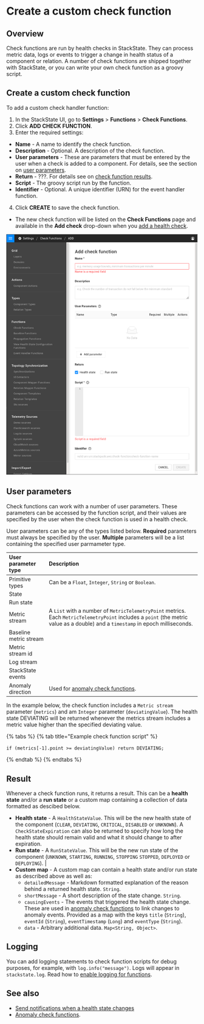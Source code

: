 # Create a custom check function

## Overview 

Check functions are run by health checks in StackState. They can process metric data, logs or events to trigger a change in health status of a component or relation. A number of check functions are shipped together with StackState, or you can write your own check function as a groovy script. 

## Create a custom check function 

To add a custom check handler function:

1. In the StackState UI, go to **Settings** &gt; **Functions** &gt; **Check Functions**.
2. Click **ADD CHECK FUNCTION**.
3. Enter the required settings:
  * **Name** - A name to identify the check function.
  * **Description** - Optional. A description of the check function.
  * **User parameters** - These are parameters that must be entered by the user when a check is added to a component. For details, see the section on [user parameters](#user-parameters).
  * **Return** - ???. For details see on [check function results](#result).  
  * **Script** - The groovy script run by the function.
  * **Identifier** - Optional. A unique identifier \(URN\) for the event handler function.
4. Click **CREATE** to save the check function.
  * The new check function will be listed on the **Check Functions** page and available in the **Add check** drop-down when you [add a health check](../../use/health-state-and-event-notifications/add-a-health-check.md#add-a-health-check-to-an-element).

![Add a custom check function](../../.gitbook/assets/add-check-function.png)

## User parameters

Check functions can work with a number of user parameters. These parameters can be accessed by the function script, and their values are specified by the user when the check function is used in a health check.

User parameters can be any of the types listed below. **Required** parameters must always be specified by the user. **Multiple** parameters will be a list containing the specified user parmameter type.

| User parameter type | Description |
|:---|:---|
| Primitive types | Can be a  `Float`, `Integer`, `String` or `Boolean`. |
| State | |
| Run state | |
| Metric stream | A `List` with a number of `MetricTelemetryPoint` metrics. Each `MetricTelemetryPoint` includes a `point` (the metric value as a double) and a `timestamp` in epoch milliseconds. | 
| Baseline metric stream | |
| Metric stream id | |
| Log stream | |
| StackState events |  |
| Anomaly direction | Used for [anomaly check functions](/develop/developer-guides/anomaly-check-functions.md). |

In the example below, the check function includes a `Metric stream` parameter (`metrics`) and am `Integer` parameter (`deviatingValue`). The health state DEVIATING will be returned whenever the metrics stream includes a metric value higher than the specified deviating value.

{% tabs %}
{% tab title="Example check function script" %}
```text
if (metrics[-1].point >= deviatingValue) return DEVIATING;
```
{% endtab %}
{% endtabs %}

## Result

Whenever a check function runs, it returns a result. This can be a **health state** and/or a **run state** or a custom map containing a collection of data formatted as descibed below. 

* **Health state** - A `HealthStateValue`. This will be the new health state of the component (`CLEAR`, `DEVIATING`, `CRITICAL`, `DISABLED` or `UNKNOWN`). A `CheckStateExpiration` can also be returned to specify how long the health state should remain valid and what it should change to after expiration.
* **Run state** - A `RunStateValue`. This will be the new run state of the component (`UNKNOWN`, `STARTING`, `RUNNING`, `STOPPING` `STOPPED`, `DEPLOYED` or `DEPLOYING`). |
* **Custom map** - A custom map can contain a health state and/or run state as described above as well as:
  - `detailedMessage` - Markdown formatted explanation of the reason behind a returned health state. `String`.
  - `shortMessage` - A short description of the state change. `String`.
  - `causingEvents` - The events that triggered the health state change. These are used in [anomaly check functions](/develop/developer-guides/anomaly-check-functions.md) to link changes to anomaly events. Provided as a map with the keys `title` (`String`), `eventId` (`String`), `eventTimestamp` (`Long`) and `eventType` (`String`).
  - `data` - Arbitrary additional data. `Map<String, Object>`.

## Logging

You can add logging statements to check function scripts for debug purposes, for example, with `log.info("message")`. Logs will appear in `stackstate.log`. Read how to [enable logging for functions](../../configure/logging/enable-logging.md).

## See also

* [Send notifications when a health state changes](../../use/health-state-and-event-notifications/send-event-notifications.md)
* [Anomaly check functions](/develop/developer-guides/anomaly-check-functions.md).